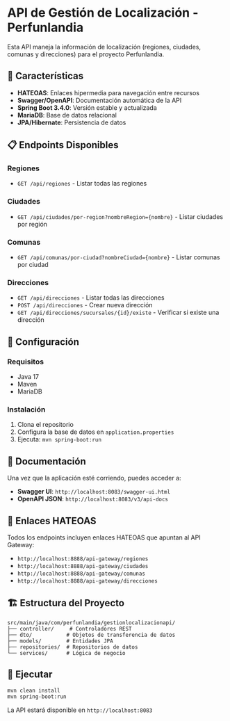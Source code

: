 # API de Gestión de Localización - Perfunlandia

Esta API maneja la información de localización (regiones, ciudades, comunas y direcciones) para el proyecto Perfunlandia.

## 🚀 Características

- **HATEOAS**: Enlaces hipermedia para navegación entre recursos
- **Swagger/OpenAPI**: Documentación automática de la API
- **Spring Boot 3.4.0**: Versión estable y actualizada
- **MariaDB**: Base de datos relacional
- **JPA/Hibernate**: Persistencia de datos

## 📋 Endpoints Disponibles

### Regiones
- `GET /api/regiones` - Listar todas las regiones

### Ciudades
- `GET /api/ciudades/por-region?nombreRegion={nombre}` - Listar ciudades por región

### Comunas
- `GET /api/comunas/por-ciudad?nombreCiudad={nombre}` - Listar comunas por ciudad

### Direcciones
- `GET /api/direcciones` - Listar todas las direcciones
- `POST /api/direcciones` - Crear nueva dirección
- `GET /api/direcciones/sucursales/{id}/existe` - Verificar si existe una dirección

## 🔧 Configuración

### Requisitos
- Java 17
- Maven
- MariaDB

### Instalación
1. Clona el repositorio
2. Configura la base de datos en `application.properties`
3. Ejecuta: `mvn spring-boot:run`

## 📖 Documentación

Una vez que la aplicación esté corriendo, puedes acceder a:
- **Swagger UI**: `http://localhost:8083/swagger-ui.html`
- **OpenAPI JSON**: `http://localhost:8083/v3/api-docs`

## 🔗 Enlaces HATEOAS

Todos los endpoints incluyen enlaces HATEOAS que apuntan al API Gateway:
- `http://localhost:8888/api-gateway/regiones`
- `http://localhost:8888/api-gateway/ciudades`
- `http://localhost:8888/api-gateway/comunas`
- `http://localhost:8888/api-gateway/direcciones`

## 🏗️ Estructura del Proyecto

```
src/main/java/com/perfunlandia/gestionlocalizacionapi/
├── controller/     # Controladores REST
├── dto/           # Objetos de transferencia de datos
├── models/        # Entidades JPA
├── repositories/  # Repositorios de datos
└── services/      # Lógica de negocio
```

## 🚀 Ejecutar

```bash
mvn clean install
mvn spring-boot:run
```

La API estará disponible en `http://localhost:8083` 
